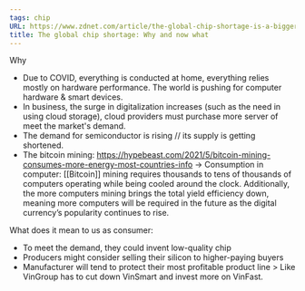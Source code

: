 ```yaml
---
tags: chip
URL: https://www.zdnet.com/article/the-global-chip-shortage-is-a-bigger-problem-than-everyone-realised-and-it-will-go-on-for-longer-too/
title: The global chip shortage: Why and now what
---
```


Why
- Due to COVID, everything is conducted at home, everything relies mostly on hardware performance. The world is pushing for computer hardware & smart devices. 
- In business, the surge in digitalization increases (such as the need in using cloud storage), cloud providers must purchase more server of meet the market's demand. 
- The demand for semiconductor is rising // its supply is getting shortened.
- The bitcoin mining: https://hypebeast.com/2021/5/bitcoin-mining-consumes-more-energy-most-countries-info -> Consumption in computer: [[Bitcoin]] mining requires thousands to tens of thousands of computers operating while being cooled around the clock. Additionally, the more computers mining brings the total yield efficiency down, meaning more computers will be required in the future as the digital currency’s popularity continues to rise.

What does it mean to us as consumer:
- To meet the demand, they could invent low-quality chip 
- Producers might consider selling their silicon to higher-paying buyers
- Manufacturer will tend to protect their most profitable product line > Like VinGroup has to cut down VinSmart and invest more on VinFast. 
